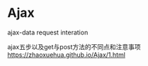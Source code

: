 # Ajax
ajax-data request interation

ajax五步以及get与post方法的不同点和注意事项
https://zhaoxuehua.github.io/Ajax/1.html
